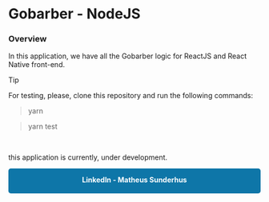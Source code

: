 # Gobarber - NodeJS

### Overview

<p> In this application, we have all the Gobarber logic for ReactJS and React Native front-end.</p>

> [!TIP]
> For testing, please, clone this repository and run the following commands:
>
>>yarn
>
>>yarn test
>
><br>
>
this application is currently, under development.
<br>
<div style="background-color:#0e76a8; color: white; height:50px;display:flex; justify-content:center;border-radius:5px">

<a href="https://www.linkedin.com/in/matheus-sunderhus/" style="color: white; text-decoration:none;"><b>LinkedIn - Matheus Sunderhus</b></a>
</div>
